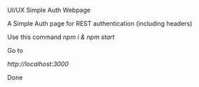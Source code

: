
UI/UX Simple Auth Webpage

A Simple Auth page for REST authentication (including headers)

Use this command
 *npm i & npm start*

Go to

*http://localhost:3000*

Done
